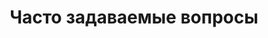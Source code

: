 ---
templateKey: 'faq-page'
title: Часто задаваемые вопросы
meta_title: FAQ | ViRarium
meta_description: >-
  Часто задаваемые вопросы
text: >-
  Раздел в Разработке
faqs:
  - question: Вредит ли использование шлемов VR зрению?
    answer: >-
      Нет)
      <br />
      Tак как чаще всего этот вопрос задают мамы, то здесь мы хотели бы рассмотреть еще и информацию о влиянии использования VR-технологий на зрение детей.
      Так как данная технология сравнительно новая, то подробных исследований не так уж и много. Если кратко, то в разумных пределах, использование VR-технологий - не вредно, а иногда и полезно.
      Вот, что мы нашли по данному вопросу:
      <br />

      - Пекинский передовой инновационный центр Future Visual Entertainment вместе с Пекинским технологическим институтом изучали влияние использования VR на молодежь.
      Дети в возрасте от 9 до 12 лет были приглашены для нового тестирования.

      Результаты поразили. Исследователи пришли к мнению, что в некоторых случаях использование HMD(Head-mounted display)
       может действительно положительно повлиять на зрение, особенно в сравнении с эквивалентным количеством времени на планшете или смартфоне.
       HMD может даже скорректировать зрение.
      <br />
      Расстояние до изображения составляет 1,7 метра, что на 0,45 метра дальше от фокусного расстояния, используемого при использовании планшета.
      По мнению исследователей, это фокусное расстояние может сыграть роль в улучшении зрения у молодежи.
      (ссылка на первоисточник https://vr-j.ru/news/ispolzovanie-vr-uluchshaet-zrenie/)
      <br />
      Поскольку VR развивается и начинает внедряться во многие сферы, эти данные могут успокоить родителей, что использование VR не окажет негативного влияния на их детей.
      <br />
      - Для того, чтобы понять как вредят глазам очки виртуальной реальности нужно сначала понять, с чего вы вообще взяли, что они могут вредить?
      Ответ очевиден - долгое сидение за компьютером и большая нагрузка на глаза, особенно вкупе с низкой герцовкой монитора, рано или поздно приведет к ухудшению зрения.
      <br />
      В этом вопросе есть два аспекта - частота обновления экрана (больше - лучше) и время непрерывного фокусирования на одной точке (меньше - лучше).
      Первый пункт. Очки VR - официальная спецификация говорит нам, что дисплей  разрешением FullHD с частотой обновления 90Гц.
      Итого по первому пункту мы получаем высококачественный монитор с высокой частотой обноления, надетый нам на глаза, и вреда приносящий столько же.
      Второй пункт - время непрерывной фокусировки зрения на объекте.
      Как утверждает официальный сайт ритейлеров Oculus Rift - "Ваши глаза будут все время фокусироваться на разных точках:
      иногда вы будете вглядываться в даль, а иногда смотреть на что-то поближе.
      Ваши зрачки будет постоянно работать, как в естественной среде, поэтому глаза не устанут и вреда здоровью не будет."
      (https://thequestion.ru/questions/121456/vredny-dlya-zreniya-tekhnologii-virtualnoi-realnosti)
  - question: Есть ли возрастные ограничения?
    answer: >-
      Возрастное ограничение 7+
  - question: Я ношу очки. Смогу ли я использовать ваши шлемы?
    answer: >-
      1)Если у вас очки со слабым плюсом или минусом мы рекомендуем вам пользоваться шлемами без очков
      <br />
      2)Если вы совсем плохо видите без очков, но ваши очки имеют небольшой размер, то шлем можно одевать прямо на очки
      <br />
      3)Если у вас большие очки и слабое зрение - мы рекомендуем использовать линзы для качественного погружения в виртуальную реальность
  - question: А как можно купить себе 'такое' домой?
    answer: >-
      Во-первых - Если вы действительно хотите купить VR шлем себе домой/в офис, мы проконсультируем вас и поможем вам выбрать подходящий шлем, закажем шлем у наших партнеров, а так же настроим и установим шлем и трекинговое оборудование там, где вы его планируете использовать.
      <br />
      Во вторых - В нашем клубе очень выгодные условия. Посещение нашего клуб в 90% случаев выгоднее покупки шлема самостоятельно и вот почему:
      <br />
      1) Лучший по многим критериям шлем на рынке - htc vive, купить его дешевле 45 000 рублей(учитывая доставку), очень тяжело.
      <br />
      2) Что бы комфортно пользоваться VR, вам необходим мощный компьютер с видео-картой не хуже чем NVIDIA GTX1070 и 16GB ОЗУ. Cтоимость такого компьютера около 80 000-100 000.
      <br />
      3) VR сейчас находится в стадии бурного роста, и текущие шлемы через 1-2 года устареют.
      <br />
      4) Для комфортной игры, необходимо свободное место около 6 квадратных метров, кроме того по периметру этих 6 квадратных метров не должно быть ничего бьющегося, острого и т.д., люди забывают о границах зоны и все равно пытаются выйти за границу, те фактически нужна свободная от мебели отдельная комната.
      <br />
      5) Вам нужно покупать игры, которые тоже стоят немало.
      <br />
      Итого вам нужно потратить около 145 000 + комната свободная от мебели(стоимость, которой также стоит учитывать)
      <br />
      Что предлагает наш клуб:
      <br />
      Каждая наша игровая зона размером 6-9 квадратных метров.
      <br />
      За эту сумму вы сможете играть у нас 290 часов, т.к. наша базовая цена 500 рублей/час
      <br />
      А если вы будете пользоваться нашими акциями:
      <br />
      1) при покупке 4 часов - стоимость часа 400 рублей = 362 часа
      <br />
      2) Со скидкой для постоянных клиентов 350 рублей за час = 414 часов
      <br />
      Т.е. за эту сумму вы сможете играть у нас 8 часов каждую неделю целый год.
      <br />
      Кроме того VR в компании друзей гораздо интереснее, что тяжело реализуемо в домашних условиях(т.е. вам нужно найти друга, который тоже готов выделить 145 000 + отдельную комнату). В нашем клубе можно играть вдвоем, втроем или вчетвером.
      <br />
      Нам кажется, что это очень выгодное предложение) А вам?
---